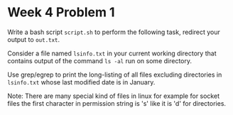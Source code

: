 # Week 4 Problem 1

Write a bash script ` script.sh ` to perform the following task, redirect your output to ` out.txt `.

Consider a file named ` lsinfo.txt ` in your current working directory that contains output of the command ` ls -al ` run on some directory.

Use grep/egrep to print the long-listing of all files excluding directories in ` lsinfo.txt ` whose last modified date is in January.

Note: There are many special kind of files in linux for example for socket files the first character in permission string is 's' like it is 'd' for directories.
